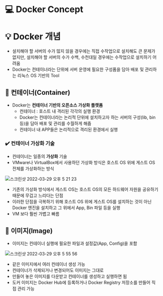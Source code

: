 💻 Docker Concept
==================
# 💡 Docker 개념
 
* 설치해야 할 서버의 수가 많지 않을 경우에는 직접 수작업으로 설치해도 큰 문제가 없지만, 설치해야 할 서버의 수가 수백, 수천대일 경우에는 수작업으로 설치하기 어려움
* Docker는 컨테이너라는 단위에 서버 운영에 필요한 구성품을 담아 배포 및 관리하는 리눅스 OS 기반의 Tool

## 📌 컨테이너(Container)

* Docker는 **컨테이너 기반의 오픈소스 가상화 플랫폼** 
  * 컨테이너 : 호스트 내 격리된 각각의 실행 환경
  * Docker는 컨테이너라는 논리적 단위에 설치하고자 하는 서버의 구성(lib, bin 등)을 담아 배포 및 관리를 수월하게 해줌
  * 컨테이너 내 APP들은 논리적으로 격리된 환경에서 실행

### ✔️ 컨테이너 가상화 기술
* 컨테이너는 일종의 **가상화** 기술
* VMware나 VirtualBox에서 사용하던 가상화 방식은 호스트 OS 위에 게스트 OS 전체를 가상화하는 방식

![스크린샷 2022-03-29 오후 5 21 23](https://user-images.githubusercontent.com/57285121/160566837-0a9a0178-ff2a-435d-b9c2-bed283c9c6c9.png)

* 기존의 가상화 방식에서 게스트 OS는 호스트 OS의 모든 하드웨어 자원을 공유하기 때문에 무겁고 느리다는 단점
* 이러한 단점을 극복하기 위해 호스트 OS 위에 게스트 OS를 설치하는 것이 아닌 Docker 엔진을 설치하고 그 위에서 App, Bin 파일 등을 실행
* VM 보다 훨씬 가볍고 빠름


## 📌 이미지(Image)

* 이미지는 컨테이너 실행에 필요한 파일과 설정값(App, Config)을 포함

![스크린샷 2022-03-29 오후 5 55 56](https://user-images.githubusercontent.com/57285121/160574048-9e59cac1-84a7-424e-b755-a24f0741011a.png)

* 같은 이미지에서 여러 컨테이너 생성 가능
* 컨테이너가 삭제되거나 변경되어도 이미지는 그대로
* 만들어 놓은 이미지를 다운받고 컨테이너를 생성하고 실행하면 됨
* 도커 이미지는 Docker Hub에 등록하거나 Docker Registry 저장소를 만들어 직접 관리 가능
